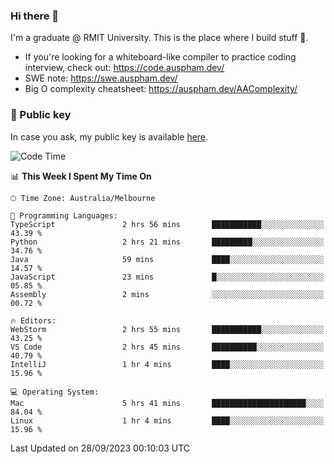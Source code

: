 ### Hi there 👋

I'm a graduate @ RMIT University. This is the place where I build stuff 👀. 

- If you're looking for a whiteboard-like compiler to practice coding interview, check out: https://code.auspham.dev/
- SWE note: https://swe.auspham.dev/
- Big O complexity cheatsheet: https://auspham.dev/AAComplexity/

### 🔑 Public key

In case you ask, my public key is available [here](https://public.auspham.dev/).

<!--START_SECTION:waka-->
![Code Time](http://img.shields.io/badge/Code%20Time-1%2C083%20hrs%2035%20mins-blue)

📊 **This Week I Spent My Time On** 

```text
🕑︎ Time Zone: Australia/Melbourne

💬 Programming Languages: 
TypeScript               2 hrs 56 mins       ███████████░░░░░░░░░░░░░░   43.39 % 
Python                   2 hrs 21 mins       █████████░░░░░░░░░░░░░░░░   34.76 % 
Java                     59 mins             ████░░░░░░░░░░░░░░░░░░░░░   14.57 % 
JavaScript               23 mins             █░░░░░░░░░░░░░░░░░░░░░░░░   05.85 % 
Assembly                 2 mins              ░░░░░░░░░░░░░░░░░░░░░░░░░   00.72 % 

🔥 Editors: 
WebStorm                 2 hrs 55 mins       ███████████░░░░░░░░░░░░░░   43.25 % 
VS Code                  2 hrs 45 mins       ██████████░░░░░░░░░░░░░░░   40.79 % 
IntelliJ                 1 hr 4 mins         ████░░░░░░░░░░░░░░░░░░░░░   15.96 % 

💻 Operating System: 
Mac                      5 hrs 41 mins       █████████████████████░░░░   84.04 % 
Linux                    1 hr 4 mins         ████░░░░░░░░░░░░░░░░░░░░░   15.96 % 
```


 Last Updated on 28/09/2023 00:10:03 UTC
<!--END_SECTION:waka-->

<!--
**rockmanvnx6/rockmanvnx6** is a ✨ _special_ ✨ repository because its `README.md` (this file) appears on your GitHub profile.

Here are some ideas to get you started:

- 🔭 I’m currently working on ...
- 🌱 I’m currently learning ...
- 👯 I’m looking to collaborate on ...
- 🤔 I’m looking for help with ...
- 💬 Ask me about ...
- 📫 How to reach me: ...
- 😄 Pronouns: ...
- ⚡ Fun fact: ...
-->
